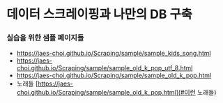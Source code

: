 # 데이터 스크레이핑과 나만의 DB 구축


### 실습을 위한 샘플 페이지들
- https://jaes-choi.github.io/Scraping/sample/sample_kids_song.html
- https://jaes-choi.github.io/Scraping/sample/sample_old_k_pop_utf_8.html
- https://jaes-choi.github.io/Scraping/sample/sample_old_k_pop.html
- <a name="https://jaes-choi.github.io/Scraping/sample/sample_old_k_pop.html">노래들</a>
[https://jaes-choi.github.io/Scraping/sample/sample_old_k_pop.html](#이런 노래들)
